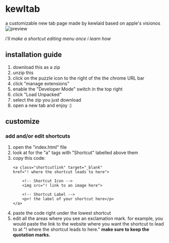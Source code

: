 # kewltab
a customizable new tab page made by kewlaid based on apple's visionos
![preview](https://github.com/kewla1d/kewltab/blob/main/assets/kewltab-preview.png)

*i'll make a shortcut editing menu once i learn how*


## installation guide
1. download this as a zip <br>
2. unzip this
3. click on the puzzle icon to the right of the the chrome URL bar <br>
4. click "manage extensions" <br>
5. enable the "Developer Mode" switch in the top right  <br>
6. click "Load Unpacked" <br>
7. select the zip you just download <br>
8. open a new tab and enjoy :)

## customize
### add and/or edit shortcuts
1. open the "index.html" file
2. look at for the "a" tags with "Shortcut" labelled above them
3. copy this code:
    ```
    <a class="shortcutlink" target="_blank" 
    href="! where the shortcut leads to here">
    
        <!-- Shortcut Icon -->
        <img src="! link to an image here">
        
        <!-- Shortcut Label -->
        <p>! the label of your shortcut here</p>
    </a>
    ```
4. paste the code right under the lowest shortcut
5. edit all the areas where you see an exclamation mark. for example, you would paste the link to the website where you want the shortcut to lead to at "! where the shortcut leads to here."   **make sure to keep the quotation marks.**
